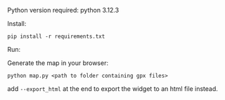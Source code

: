 Python version required: python 3.12.3

Install:

```
pip install -r requirements.txt
```

Run:

Generate the map in your browser:
```
python map.py <path to folder containing gpx files>
```

add `--export_html` at the end to export the widget to an html file instead.
